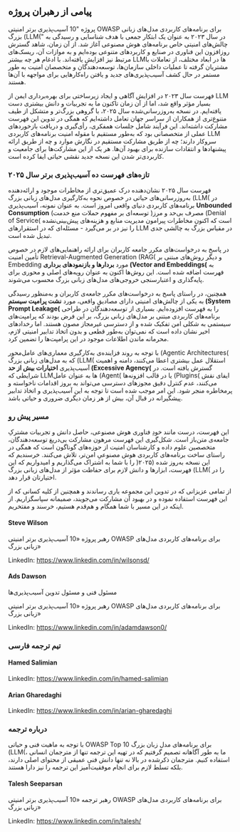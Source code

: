 ## پیامی از رهبران پروژه

پروژه "10 آسیب‌پذیری برتر امنیتی OWASP برای برنامه‌های کاربردی مدل‌های زبانی بزرگ (LLM(" در سال ۲۰۲۳ به عنوان یک ابتکار جمعی با هدف شناسایی و رسیدگی به چالش‌های امنیتی خاص برنامه‌های هوش مصنوعی آغاز شد. از آن زمان، شاهد گسترش روزافزون این فناوری در صنایع و کاربردهای متنوعی بوده‌ایم و به موازات آن، ریسک‌های مرتبط نیز افزایش یافته‌اند. با ادغام هر چه بیشتر LLMها در ابعاد مختلف، از تعاملات با مشتریان گرفته تا عملیات داخلی سازمان‌ها، توسعه‌دهندگان و متخصصان امنیت به طور مستمر در حال کشف آسیب‌پذیری‌های جدید و یافتن راه‌کارهایی برای مواجهه با آن‌ها هستند.

فهرست سال ۲۰۲۳ در افزایش آگاهی و ایجاد زیرساختی برای بهره‌برداری ایمن از LLM بسیار مؤثر واقع شد، اما از آن زمان تاکنون ما به تجربیات و دانش بیشتری دست یافته‌ایم. در نسخه به‌روزرسانی‌شده سال ۲۰۲۵، با گروهی بزرگ‌تر و متشکل از طیف متنوع‌تری از همکاران از سراسر جهان تعامل داشته‌ایم که همگی در تدوین این فهرست مشارکت داشته‌اند. این فرآیند شامل جلسات همفکری، رأی‌گیری و دریافت بازخوردهای عملی از متخصصانی بود که به‌طور مستقیم با مقوله امنیت برنامه‌های کاربردی LLM سروکار دارند؛ چه از طریق مشارکت مستقیم در نگارش موارد و چه از طریق ارائه پیشنهادها و انتقادات سازنده برای بهبود آن‌ها. هر یک از این مشارکت‌ها برای جامعیت و کاربردی‌تر شدن این نسخه جدید نقشی حیاتی ایفا کرده است.

### تازه‌های فهرست ده آسیب‌پذیری برتر سال ۲۰۲۵

فهرست سال ۲۰۲۵ نشان‌دهنده درک عمیق‌تری از مخاطرات موجود و ارائه‌دهنده به‌روزرسانی‌های حیاتی در خصوص نحوه به‌کارگیری مدل‌های زبانی بزرگ (LLM( در برنامه‌های کاربردی دنیای واقعی امروز است. به عنوان نمونه، آسیب‌پذیری **Unbounded Consumption** (مصرف بی‌حد و مرز( توسعه‌ای بر مفهوم حملات منع خدمت (Denial of Service( است که اکنون مخاطرات پیرامون مدیریت منابع و هزینه‌های پیش‌بینی‌نشده را نیز در بر می‌گیرد - مسئله‌ای که در استقرارهای LLM در مقیاس بزرگ به چالشی جدی تبدیل شده است.

در پاسخ به درخواست‌های مکرر جامعه کاربران برای ارائه راهنمایی‌های لازم در خصوص تأمین امنیت Retrieval-Augmented Generation (RAG( و دیگر روش‌های مبتنی بر Embedding مورد **بردارها و بازنمودهای برداری (Vector and Embeddings(** به فهرست اضافه شده است. این روش‌ها اکنون به عنوان رویه‌های اصلی و محوری برای پایه‌گذاری و اعتبارسنجی خروجی‌های مدل‌های زبانی بزرگ محسوب می‌شوند.

همچنین، در راستای پاسخ به درخواست‌های مکرر جامعه‌ی کاربران و به‌منظور رسیدگی به یکی از چالش‌های امنیتی دارای مصادیق واقعی، مورد **نشت پرامپت سیستم (System Prompt Leakage(** را به فهرست افزوده‌ایم. بسیاری از توسعه‌دهندگان در طراحی برنامه‌های کاربردی مبتنی بر مدل‌های زبانی بزرگ، بر این فرض بودند که پرامپت‌های سیستمی به شکلی امن تفکیک شده و از دسترسی غیرمجاز مصون هستند. اما رخدادهای اخیر نشان داده است که نمی‌توان به‌طور قطعی و بدون اتخاذ تدابیر امنیتی لازم، محرمانه ماندن اطلاعات موجود در این پرامپت‌ها را تضمین کرد.

با توجه به روند فزاینده‌ی به‌کارگیری معماری‌های عامل‌محور (Agentic Architectures( که به مدل‌های زبانی بزرگ (LLM( استقلال عمل بیشتری اعطا می‌کنند، دامنه و اهمیت آسیب‌پذیری **اختیارات بیش از حد (Excessive Agency(** گسترش یافته است. در شرایطی که LLMها به عنوان عامل (Agent( یا در قالب افزونه‌ها (Plugins( ایفای نقش می‌کنند، عدم کنترل دقیق مجوزهای دسترسی می‌تواند به بروز اقدامات ناخواسته و پرمخاطره منجر شود. این امر موجب شده است تا توجه به این آسیب‌پذیری و اتخاذ تدابیر پیشگیرانه در قبال آن، بیش از هر زمان دیگری ضروری و حیاتی باشد.

### مسیر پیش رو

این فهرست، درست مانند خودِ فناوری هوش مصنوعی، حاصل دانش و تجربیات مشترکِ جامعه‌ی متن‌باز است. شکل‌گیری این فهرست مرهون مشارکت بی‌دریغ توسعه‌دهندگان، متخصصین علوم داده و کارشناسان امنیت از حوزه‌های گوناگون است که همگی در راستای ساخت برنامه‌های کاربردی هوش مصنوعیِ امن‌تر، تلاش می‌کنند. خرسندیم که این نسخه به‌روز شده (۲۰۲۵( را با شما به اشتراک می‌گذاریم و امیدواریم که این فهرست، ابزارها و دانش لازم برای حفاظت مؤثر از مدل‌های زبانی بزرگ (LLM( را در اختیارتان قرار دهد.

از تمامی عزیزانی که در تدوین این مجموعه یاری رساندند و همچنین از کلیه کسانی که از این فهرست استفاده نموده و در بهبود آن مشارکت می‌جویند، صمیمانه سپاسگزاریم. از اینکه در این مسیر با شما همگام و هم‌قدم هستیم، خرسند و مفتخریم.


#### Steve Wilson

رهبر پروژه «10 آسیب‌پذیری برتر امنیتی OWASP برای برنامه‌های کاربردی مدل‌های زبانی بزرگ»

LinkedIn: https://www.linkedin.com/in/wilsonsd/

#### Ads Dawson

مسئول فنی و مسئول تدوین آسیب‌پذیری‌ها

رهبر پروژه «10 آسیب‌پذیری برتر امنیتی OWASP برای برنامه‌های کاربردی مدل‌های زبانی بزرگ»

LinkedIn: https://www.linkedin.com/in/adamdawson0/


### تیم ترجمه فارسی

#### Hamed Salimian

LinkedIn: https://www.linkedin.com/in/hamed-salimian

#### Arian Gharedaghi

LinkedIn: https://www.linkedin.com/in/arian-gharedaghi

### درباره ترجمه
با توجه به ماهیت فنی و حیاتی OWASP Top 10 برای برنامه‌های مدل زبان بزرگ (LLM(، ما به طور آگاهانه تصمیم گرفتیم که در تهیه این ترجمه تنها از مترجمان انسانی استفاده کنیم. مترجمان ذکرشده در بالا نه تنها دانش فنی عمیقی از محتوای اصلی دارند، بلکه تسلط لازم برای انجام موفقیت‌آمیز این ترجمه را نیز دارا هستند.

#### Talesh Seeparsan

رهبر ترجمه «10 آسیب‌پذیری برتر امنیتی OWASP برای برنامه‌های کاربردی مدل‌های زبانی بزرگ»

LinkedIn: https://www.linkedin.com/in/talesh/

